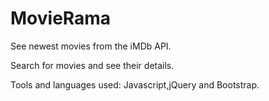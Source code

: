 # MovieRama

See newest movies from the iMDb API.

Search for movies and see their details.

Tools and languages used: Javascript,jQuery and Bootstrap.
